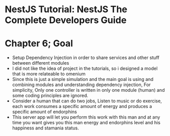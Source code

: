 # NestJS Tutorial: NestJS The Complete Developers Guide

# Chapter 6; Goal

  * Setup Dependency Injection in order to share services and other stuff between different modules
  * I did not like the idea of project in the tutorials, so i designed a model that is more relateable to omenium
  * Since this is just a simple simulation and the main goal is using and combining modules and understanding dependency injection, For simplicity, Only one controller is written in only one module (human) and some coding principles are ignored.
  * Consider a human that can do two jobs, Listen to music or do exercise, each work consumes a specific amount of energy and produces a specific amount of endorphins
  * This server app will let you perform this work with this man and at any time you want gives you this man energy and endorphins level and his happiness and stamania status.